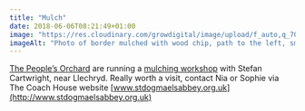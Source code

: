 ```yaml
---
title: "Mulch"
date: 2018-06-06T08:21:49+01:00
image: "https://res.cloudinary.com/growdigital/image/upload/f_auto,q_70,w_736/v1544219074/mulch-41116737764.jpg"
imageAlt: "Photo of border mulched with wood chip, path to the left, small tree, ferns and daffodils planted."
---
```


[The People’s Orchard](https://www.facebook.com/peoplesorchardstdogs/) are running a [mulching workshop](https://www.facebook.com/peoplesorchardstdogs/?hc_ref=ARTeDjal6rIrzEh2sruttytt5qbjH9ZuHk9cwVAHdAGTfv0aScoULJYEtKvfsJrtlaY&fref=nf) with Stefan Cartwright, near Llechryd. Really worth a visit, contact Nia or Sophie via The Coach House website [www.stdogmaelsabbey.org.uk](http://www.stdogmaelsabbey.org.uk)
